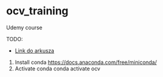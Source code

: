 # ocv_training
Udemy course

TODO:
* [Link do arkusza](https://docs.google.com/spreadsheets/d/1r7s75a-6wq7fAlKWFKbaTioxpSk0_vmx159Kfis6kDg/edit#gid=1386834576)

1. Install conda
   https://docs.anaconda.com/free/miniconda/
2. Activate conda
  conda activate ocv
   
